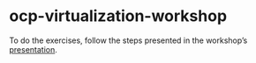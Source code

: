 # ocp-virtualization-workshop

To do the exercises, follow the steps presented in the workshop’s [presentation](https://docs.google.com/presentation/d/12zjIQTX8l54CMMRRsCl7ZlTsnx5PrnUqaFtQ9qP73Aw/edit#slide=id.gb710eccc1a_0_2256).

